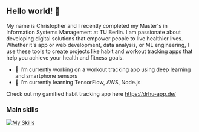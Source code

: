 ## Hello world! 👋

My name is Christopher and I recently completed my Master's in Information Systems Management at TU Berlin. I am passionate about developing digital solutions that empower people to live healthier lives. 
Whether it's app or web development, data analysis, or ML engineering, I use these tools to create projects like habit and workout tracking apps that help you achieve your health and fitness goals.

- 🔭 I’m currently working on a workout tracking app using deep learning and smartphone sensors
- 🌱 I’m currently learning TensorFlow, AWS, Node.js

Check out my gamified habit tracking app here https://drhu-app.de/

### Main skills
[![My Skills](https://skillicons.dev/icons?i=py,react,js,ts,vscode,github,git,tensorflow,figma,java,nodejs,html,css,bootstrap,androidstudio,notion,latex,npm,windows)](https://skillicons.dev)


<!--
**LotzofLotz/LotzofLotz** is a ✨ _special_ ✨ repository because its `README.md` (this file) appears on your GitHub profile.



-->
